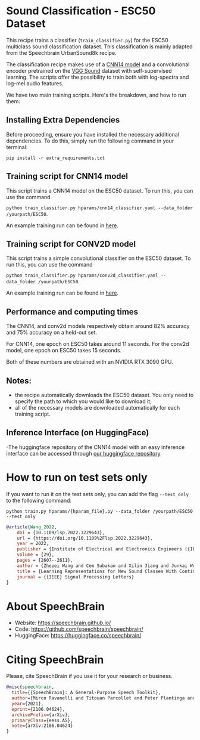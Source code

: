 # Sound Classification - ESC50 Dataset

This recipe trains a classifier (`train_classifier.py`) for the ESC50 multiclass sound classification dataset. This classification is mainly adapted from the Speechbrain UrbanSound8k recipe.

The classification recipe makes use of a [CNN14 model](https://arxiv.org/abs/1912.10211) and a convolutional encoder pretrained on the [VGG Sound](https://www.robots.ox.ac.uk/~vgg/data/vggsound/) dataset with self-supervised learning. The scripts offer the possibility to train both with log-spectra and log-mel audio features.

We have two main training scripts. Here's the breakdown, and how to run them:


## Installing Extra Dependencies

Before proceeding, ensure you have installed the necessary additional dependencies. To do this, simply run the following command in your terminal:

```
pip install -r extra_requirements.txt
```

## Training script for CNN14 model
This script trains a CNN14 model on the ESC50 dataset. To run this, you can use the command

`python train_classifier.py hparams/cnn14_classifier.yaml --data_folder /yourpath/ESC50`.

An example training run can be found in [here](https://www.dropbox.com/sh/fbe7l14o3n8f5rw/AACABE1BQGBbX4j6A1dIhBcSa?dl=0).

## Training script for CONV2D model
This script trains a simple convolutional classifier on the ESC50 dataset. To run this, you can use the command

`python train_classifier.py hparams/conv2d_classifier.yaml --data_folder /yourpath/ESC50`.

An example training run can be found in [here](https://www.dropbox.com/sh/tl2pbfkreov3z7e/AADwwhxBLw1sKvlSWzp6DMEia?dl=0).

## Performance and computing times
The CNN14, and conv2d models respectively obtain around 82% accuracy and 75% accuracy on a held-out set.

For CNN14, one epoch on ESC50 takes around 11 seconds. For the conv2d model, one epoch on ESC50 takes 15 seconds.

Both of these numbers are obtained with an NVIDIA RTX 3090 GPU.

## Notes:
  - the recipe automatically downloads the ESC50 dataset. You only need to specify the path to which you would like to download it;
  - all of the necessary models are downloaded automatically for each training script.

## Inference Interface (on HuggingFace)
-The huggingface repository of the CNN14 model with an easy inference interface can be accessed through [our huggingface repository](https://huggingface.co/speechbrain/cnn14-esc50/blob/main/README.md)

# How to run on test sets only
If you want to run it on the test sets only, you can add the flag `--test_only` to the following command:
```shell
python train.py hparams/{hparam_file}.py --data_folder /yourpath/ESC50 --test_only
```

```bibtex
@article{Wang_2022,
	doi = {10.1109/lsp.2022.3229643},
	url = {https://doi.org/10.1109%2Flsp.2022.3229643},
	year = 2022,
	publisher = {Institute of Electrical and Electronics Engineers ({IEEE})},
	volume = {29},
	pages = {2607--2611},
	author = {Zhepei Wang and Cem Subakan and Xilin Jiang and Junkai Wu and Efthymios Tzinis and Mirco Ravanelli and Paris Smaragdis},
	title = {Learning Representations for New Sound Classes With Continual Self-Supervised Learning},
	journal = {{IEEE} Signal Processing Letters}
}
```

# **About SpeechBrain**
- Website: https://speechbrain.github.io/
- Code: https://github.com/speechbrain/speechbrain/
- HuggingFace: https://huggingface.co/speechbrain/


# **Citing SpeechBrain**
Please, cite SpeechBrain if you use it for your research or business.

```bibtex
@misc{speechbrain,
  title={{SpeechBrain}: A General-Purpose Speech Toolkit},
  author={Mirco Ravanelli and Titouan Parcollet and Peter Plantinga and Aku Rouhe and Samuele Cornell and Loren Lugosch and Cem Subakan and Nauman Dawalatabad and Abdelwahab Heba and Jianyuan Zhong and Ju-Chieh Chou and Sung-Lin Yeh and Szu-Wei Fu and Chien-Feng Liao and Elena Rastorgueva and François Grondin and William Aris and Hwidong Na and Yan Gao and Renato De Mori and Yoshua Bengio},
  year={2021},
  eprint={2106.04624},
  archivePrefix={arXiv},
  primaryClass={eess.AS},
  note={arXiv:2106.04624}
}
```
